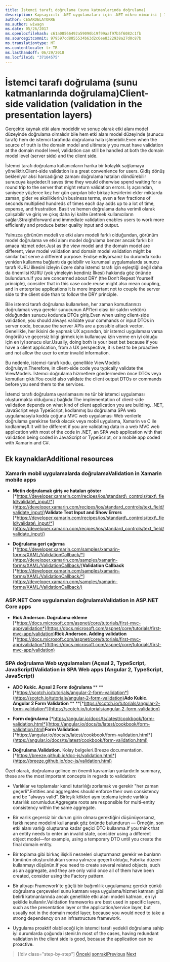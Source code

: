```yaml
---
title: İstemci tarafı doğrulama (sunu katmanlarında doğrulama)
description: Kapsayıcılı .NET uygulamaları için .NET mikro mimarisi | İstemci tarafı doğrulama (sunu katmanlarında doğrulama)
author: CESARDELATORRE
ms.author: wiwagn
ms.date: 05/26/2017
ms.openlocfilehash: c61a08566492a59090b19f99aaf97b5f6082c1fb
ms.sourcegitcommit: 979597cd8055534b63d2c6ee8322938a27d0c87b
ms.translationtype: MT
ms.contentlocale: tr-TR
ms.lasthandoff: 06/29/2018
ms.locfileid: "37104575"
---
```

# <a name="client-side-validation-validation-in-the-presentation-layers"></a><span data-ttu-id="85f1c-103">İstemci tarafı doğrulama (sunu katmanlarında doğrulama)</span><span class="sxs-lookup"><span data-stu-id="85f1c-103">Client-side validation (validation in the presentation layers)</span></span>

<span data-ttu-id="85f1c-104">Gerçekte kaynak etki alanı modeldir ve sonuç olarak etki alanı model düzeyinde doğrulama olmalıdır bile hem etki alanı model düzeyinde (sunucu tarafı) hem de istemci tarafında doğrulama hala işlenebilir.</span><span class="sxs-lookup"><span data-stu-id="85f1c-104">Even when the source of truth is the domain model and ultimately you must have validation at the domain model level, validation can still be handled at both the domain model level (server side) and the client side.</span></span>

<span data-ttu-id="85f1c-105">İstemci tarafı doğrulama kullanıcıların harika bir kolaylık sağlamaya yöneliktir.</span><span class="sxs-lookup"><span data-stu-id="85f1c-105">Client-side validation is a great convenience for users.</span></span> <span data-ttu-id="85f1c-106">Gidiş dönüş bekleniyor aksi harcadığınız zamanı doğrulama hataları döndürebilir sunucuya kaydeder.</span><span class="sxs-lookup"><span data-stu-id="85f1c-106">It saves time they would otherwise spend waiting for a round trip to the server that might return validation errors.</span></span> <span data-ttu-id="85f1c-107">İş açısından, saniyede yüzlerce kez her gün çarpılan bile birkaç kesirlerini ekler miktarda zaman, gider ve aksiliklerin.</span><span class="sxs-lookup"><span data-stu-id="85f1c-107">In business terms, even a few fractions of seconds multiplied hundreds of times each day adds up to a lot of time, expense, and frustration.</span></span> <span data-ttu-id="85f1c-108">Basit ve hemen doğrulama daha verimli olarak çalışabilir ve giriş ve çıkış daha iyi kalite üretmek kullanıcıların sağlar.</span><span class="sxs-lookup"><span data-stu-id="85f1c-108">Straightforward and immediate validation enables users to work more efficiently and produce better quality input and output.</span></span>

<span data-ttu-id="85f1c-109">Yalnızca görünüm modeli ve etki alanı modeli farklı olduğundan, görünüm model doğrulama ve etki alanı model doğrulama benzer ancak farklı bir amaca hizmet eder.</span><span class="sxs-lookup"><span data-stu-id="85f1c-109">Just as the view model and the domain model are different, view model validation and domain model validation might be similar but serve a different purpose.</span></span> <span data-ttu-id="85f1c-110">Endişe ediyorsanız bu durumda kodu yeniden kullanma bağlantı da gelebilir ve kurumsal uygulamalarda sunucu tarafı KURU ilkesini izleyin üzere daha istemci tarafı için eşleştiği değil daha da önemlisi KURU (yok yineleyin kendiniz İlkesi) hakkında göz önünde bulundurun.</span><span class="sxs-lookup"><span data-stu-id="85f1c-110">If you are concerned about DRY (the Don’t Repeat Yourself principle), consider that in this case code reuse might also mean coupling, and in enterprise applications it is more important not to couple the server side to the client side than to follow the DRY principle.</span></span>

<span data-ttu-id="85f1c-111">Bile istemci tarafı doğrulama kullanırken, her zaman komutlarınızı doğrulamak veya gerekir sunucunun API'leri olası bir saldırı vektörü olduğundan sunucu kodunda DTOs giriş.</span><span class="sxs-lookup"><span data-stu-id="85f1c-111">Even when using client-side validation, you should always validate your commands or input DTOs in server code, because the server APIs are a possible attack vector.</span></span> <span data-ttu-id="85f1c-112">Genellikle, her ikisini de yapmak UX açısından, bir istemci uygulaması varsa öngörülü ve geçersiz bilgi girmek için kullanıcıya izin verme en iyi olduğu için en iyi sonucu olur.</span><span class="sxs-lookup"><span data-stu-id="85f1c-112">Usually, doing both is your best bet because if you have a client application, from a UX perspective, it is best to be proactive and not allow the user to enter invalid information.</span></span>

<span data-ttu-id="85f1c-113">Bu nedenle, istemci-tarafı kodu, genellikle ViewModels doğrulayın.</span><span class="sxs-lookup"><span data-stu-id="85f1c-113">Therefore, in client-side code you typically validate the ViewModels.</span></span> <span data-ttu-id="85f1c-114">İstemci doğrulama hizmetlere göndermeden önce DTOs veya komutları çıktı.</span><span class="sxs-lookup"><span data-stu-id="85f1c-114">You could also validate the client output DTOs or commands before you send them to the services.</span></span>

<span data-ttu-id="85f1c-115">İstemci tarafı doğrulama uyarlamasını ne tür bir istemci uygulaması oluşturmakta olduğunuz bağlıdır.</span><span class="sxs-lookup"><span data-stu-id="85f1c-115">The implementation of client-side validation depends on what kind of client application you are building.</span></span> <span data-ttu-id="85f1c-116">.NET, JavaScript veya TypeScript, kodlanmış bu doğrulama SPA web uygulamasıyla kodda çoğunu MVC web uygulaması Web verilerle doğrulama gerekirse farklı olacak veya mobil uygulama, Xamarin ve C ile kodlanmış\#.</span><span class="sxs-lookup"><span data-stu-id="85f1c-116">It will be different if you are validating data in a web MVC web application with most of the code in .NET, an SPA web application with that validation being coded in JavaScript or TypeScript, or a mobile app coded with Xamarin and C\#.</span></span>

## <a name="additional-resources"></a><span data-ttu-id="85f1c-117">Ek kaynaklar</span><span class="sxs-lookup"><span data-stu-id="85f1c-117">Additional resources</span></span>

### <a name="validation-in-xamarin-mobile-apps"></a><span data-ttu-id="85f1c-118">Xamarin mobil uygulamalarda doğrulama</span><span class="sxs-lookup"><span data-stu-id="85f1c-118">Validation in Xamarin mobile apps</span></span>

-   <span data-ttu-id="85f1c-119">**Metin doğrulamak giriş ve hataları göster**
    [*https://developer.xamarin.com/recipes/ios/standard\_controls/text\_field/validate\_input/*](https://developer.xamarin.com/recipes/ios/standard_controls/text_field/validate_input/)</span><span class="sxs-lookup"><span data-stu-id="85f1c-119">**Validate Text Input and Show Errors**
[*https://developer.xamarin.com/recipes/ios/standard\_controls/text\_field/validate\_input/*](https://developer.xamarin.com/recipes/ios/standard_controls/text_field/validate_input/)</span></span>

-   <span data-ttu-id="85f1c-120">**Doğrulama geri çağırma**
    [*https://developer.xamarin.com/samples/xamarin-forms/XAML/ValidationCallback/*](https://developer.xamarin.com/samples/xamarin-forms/XAML/ValidationCallback/)</span><span class="sxs-lookup"><span data-stu-id="85f1c-120">**Validation Callback**
[*https://developer.xamarin.com/samples/xamarin-forms/XAML/ValidationCallback/*](https://developer.xamarin.com/samples/xamarin-forms/XAML/ValidationCallback/)</span></span>

### <a name="validation-in-aspnet-core-apps"></a><span data-ttu-id="85f1c-121">ASP.NET Core uygulamaları doğrulama</span><span class="sxs-lookup"><span data-stu-id="85f1c-121">Validation in ASP.NET Core apps</span></span>

-   <span data-ttu-id="85f1c-122">**Rick Anderson. Doğrulama ekleme**
    [*https://docs.microsoft.com/aspnet/core/tutorials/first-mvc-app/validation*](https://docs.microsoft.com/aspnet/core/tutorials/first-mvc-app/validation)</span><span class="sxs-lookup"><span data-stu-id="85f1c-122">**Rick Anderson. Adding validation**
[*https://docs.microsoft.com/aspnet/core/tutorials/first-mvc-app/validation*](https://docs.microsoft.com/aspnet/core/tutorials/first-mvc-app/validation)</span></span>

### <a name="validation-in-spa-web-apps-angular-2-typescript-javascript"></a><span data-ttu-id="85f1c-123">SPA doğrulama Web uygulamaları (Açısal 2, TypeScript, JavaScript)</span><span class="sxs-lookup"><span data-stu-id="85f1c-123">Validation in SPA Web apps (Angular 2, TypeScript, JavaScript)</span></span>

-   <span data-ttu-id="85f1c-124">**ADO Kukic. Açısal 2 Form doğrulama** **
    **[*https://scotch.io/tutorials/angular-2-form-validation*](https://scotch.io/tutorials/angular-2-form-validation)</span><span class="sxs-lookup"><span data-stu-id="85f1c-124">**Ado Kukic. Angular 2 Form Validation** **
**[*https://scotch.io/tutorials/angular-2-form-validation*](https://scotch.io/tutorials/angular-2-form-validation)</span></span>

-   <span data-ttu-id="85f1c-125">**Form doğrulama**
    [*https://angular.io/docs/ts/latest/cookbook/form-validation.html*](https://angular.io/docs/ts/latest/cookbook/form-validation.html)</span><span class="sxs-lookup"><span data-stu-id="85f1c-125">**Form Validation**
[*https://angular.io/docs/ts/latest/cookbook/form-validation.html*](https://angular.io/docs/ts/latest/cookbook/form-validation.html)</span></span>

-   <span data-ttu-id="85f1c-126">**Doğrulama.**</span><span class="sxs-lookup"><span data-stu-id="85f1c-126">**Validation.**</span></span> <span data-ttu-id="85f1c-127">Kolay belgeleri.</span><span class="sxs-lookup"><span data-stu-id="85f1c-127">Breeze documentation.</span></span>
    [*https://breeze.github.io/doc-js/validation.html*](https://breeze.github.io/doc-js/validation.html)

<span data-ttu-id="85f1c-128">Özet olarak, doğrulama gelince en önemli kavramları şunlardır:</span><span class="sxs-lookup"><span data-stu-id="85f1c-128">In summary, these are the most important concepts in regards to validation:</span></span>

-   <span data-ttu-id="85f1c-129">Varlıklar ve toplamalar kendi tutarlılığı zorlamak ve gerekir "her zaman geçerli".</span><span class="sxs-lookup"><span data-stu-id="85f1c-129">Entities and aggregates should enforce their own consistency and be "always valid”.</span></span> <span data-ttu-id="85f1c-130">Birleşik kökleri aynı toplama içinde varlıkla tutarlılık sorumludur.</span><span class="sxs-lookup"><span data-stu-id="85f1c-130">Aggregate roots are responsible for multi-entity consistency within the same aggregate.</span></span>

-   <span data-ttu-id="85f1c-131">Bir varlık geçersiz bir durum girin olması gerektiğini düşünüyorsanız, farklı nesne modelini kullanarak göz önünde bulundurun — Örneğin, son etki alanı varlığı oluşturana kadar geçici DTO kullanma.</span><span class="sxs-lookup"><span data-stu-id="85f1c-131">If you think that an entity needs to enter an invalid state, consider using a different object model—for example, using a temporary DTO until you create the final domain entity.</span></span>

-   <span data-ttu-id="85f1c-132">Bir toplama gibi birkaç ilişkili nesneleri oluşturmanız gerekir ve bunların tümünün oluşturulduktan sonra yalnızca geçerli olduğu, Fabrika düzeni kullanmayı düşünün.</span><span class="sxs-lookup"><span data-stu-id="85f1c-132">If you need to create several related objects, such as an aggregate, and they are only valid once all of them have been created, consider using the Factory pattern.</span></span>

-   <span data-ttu-id="85f1c-133">Bir altyapı Framework'te güçlü bir bağımlılık uygulamanız gerekir çünkü doğrulama çerçeveleri sunu katmanı veya uygulama/hizmet katmanı gibi belirli katmanlarında ancak genellikle etki alanı modeli katmanı, en iyi şekilde kullanılır.</span><span class="sxs-lookup"><span data-stu-id="85f1c-133">Validation frameworks are best used in specific layers, such as the presentation layer or the application/service layer, but usually not in the domain model layer, because you would need to take a strong dependency on an infrastructure framework.</span></span>

-   <span data-ttu-id="85f1c-134">Uygulama proaktif olabileceği için istemci tarafı yedekli doğrulama sahip iyi durumlarda çoğunda istenir.</span><span class="sxs-lookup"><span data-stu-id="85f1c-134">In most of the cases, having redundant validation in the client side is good, because the application can be proactive.</span></span>


>[!div class="step-by-step"]
<span data-ttu-id="85f1c-135">[Önceki](domain-model-layer-validations.md)
[sonraki](domain-events-design-implementation.md)</span><span class="sxs-lookup"><span data-stu-id="85f1c-135">[Previous](domain-model-layer-validations.md)
[Next](domain-events-design-implementation.md)</span></span>
